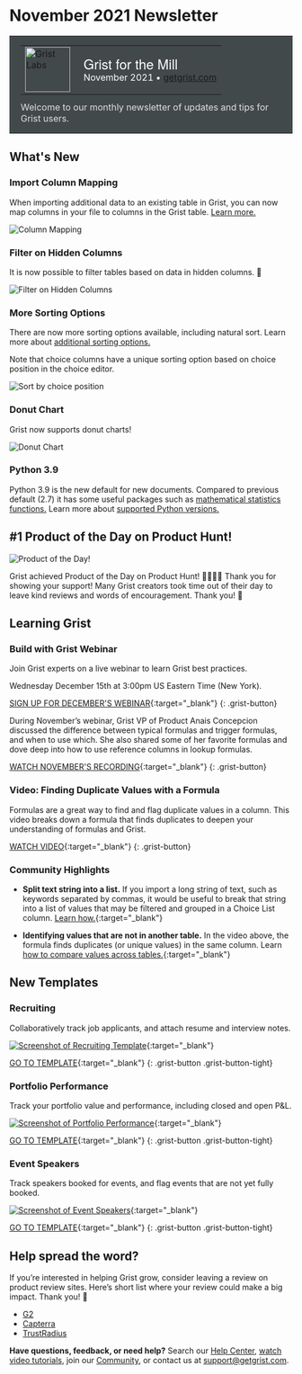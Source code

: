 # November 2021 Newsletter

<style>
  /* restore some poorly overridden defaults */
  .newsletter-header .table {
    background-color: initial;
    border: initial;
  }
  .newsletter-header .table > tbody > tr > td {
    padding: initial;
    border: initial;
    vertical-align: initial;
  }
  .newsletter-header img.header-img {
    padding: initial;
    max-width: initial;
    display: initial;
    padding: initial;
    line-height: initial;
    background-color: initial;
    border: initial;
    border-radius: initial;
    margin: initial;
  }

  /* copy newsletter styles, with a prefix for sufficient specificity */
  .newsletter-header .header {
    border: none;
    padding: 0;
    margin: 0;
  }
  .newsletter-header table > tbody > tr > td.header-image {
    width: 80px;
    padding-right: 16px;
  }
  .newsletter-header table > tbody > tr > td.header-text {
    background-color: #42494B;
    padding: 16px 20px;
  }
  .newsletter-header table.header-top {
    border: none;
    padding: 0;
    margin: 0;
    width: 100%;
  }
  .header-title {
    font-family: Helvetica Neue, Helvetica, Arial, sans-serif;
    font-size: 24px;
    line-height: 28px;
    color: #FFFFFF;
  }
  .header-month {
    color: #FFFFFF;
  }
  .header-welcome {
    margin-top: 12px;
    color: #FFFFFF;
  }
</style>
<div class="newsletter-header">
<table class="header" cellpadding="0" cellspacing="0" border="0"><tr>
  <td class="header-text">
    <table class="header-top"><tr>
      <td class="header-image">
        <a href="https://www.getgrist.com">
          <img class="header-img" src="/images/newsletters/grist-labs.png" width="80" height="80" alt="Grist Labs" border="0">
        </a>
      </td>
      <td class="header-top-text">
        <div class="header-title">Grist for the Mill</div>
        <div class="header-month">November 2021
          &#8226; <a href="https://www.getgrist.com/">getgrist.com</a></div>
      </td>
    </tr></table>
    <div class="header-welcome" style="color: #e0e0e0;">
      Welcome to our monthly newsletter of updates and tips for Grist users.
    </div>
  </td>
</tr></table>
</div>

## What's New

### Import Column Mapping

When importing additional data to an existing table in Grist, you can now map columns in your file to columns in the Grist table. [Learn more.](../imports.md#importing-more-data)

![Column Mapping](../images/newsletters/2021-11/column-mapping.gif)

### Filter on Hidden Columns

It is now possible to filter tables based on data in hidden columns. 👻

![Filter on Hidden Columns](../images/newsletters/2021-11/hidden-column-filtering.gif)

### More Sorting Options

There are now more sorting options available, including natural sort. Learn more about [additional sorting options.](../search-sort-filter.md#advance-sorting-options)

Note that choice columns have a unique sorting option based on choice position in the choice editor.

![Sort by choice position](../images/newsletters/2021-11/sort-choice-position.png)

### Donut Chart

Grist now supports donut charts!

![Donut Chart](../images/newsletters/2021-11/donut-chart.png)

### Python 3.9

Python 3.9 is the new default for new documents. Compared to previous default (2.7) it has some useful packages such as [mathematical statistics functions.](https://docs.python.org/3.9/library/statistics.html) Learn more about [supported Python versions.](../python.md#supported-python-versions)

## #1 Product of the Day on Product Hunt!

![Product of the Day!](../images/newsletters/2021-11/product-of-the-day.png)

Grist achieved Product of the Day on Product Hunt! 🎉🚀🐱‍🚀 Thank you for showing your support! Many Grist creators took time out of their day to leave kind reviews and words of encouragement. Thank you! 🙏

## Learning Grist

### Build with Grist Webinar

Join Grist experts on a live webinar to learn Grist best practices. 

Wednesday December 15th at 3:00pm US Eastern Time (New York).


[SIGN UP FOR DECEMBER'S WEBINAR](https://www.getgrist.com/learn-grist-webinar/){:target="\_blank"}
{: .grist-button}

During November’s webinar, Grist VP of Product Anais Concepcion discussed the difference between typical formulas and trigger formulas, and when to use which. She also shared some of her favorite formulas and dove deep into how to use reference columns in lookup formulas. 

[WATCH NOVEMBER'S RECORDING](https://www.youtube.com/watch?v=0qVDPZd2w9I){:target="\_blank"}
{: .grist-button}

### Video: Finding Duplicate Values with a Formula

Formulas are a great way to find and flag duplicate values in a column. This video breaks down a formula that finds duplicates to deepen your understanding of formulas and Grist.

[WATCH VIDEO](https://www.youtube.com/watch?v=7lNz2Mw7yyw){:target="\_blank"}
{: .grist-button}

### Community Highlights

* **Split text string into a list.** If you import a long string of text, such as keywords separated by commas, it would be useful to break that string into a list of values that may be filtered and grouped in a Choice List column. [Learn how.](https://community.getgrist.com/t/string-split-text-to-columns-delimiter/){:target="\_blank"}

* **Identifying values that are not in another table.** In the video above, the formula finds duplicates (or unique values) in the same column. Learn [how to compare values across tables.](https://community.getgrist.com/t/identifying-values-that-are-not-in-another-table/){:target="\_blank"}

## New Templates

### Recruiting

Collaboratively track job applicants, and attach resume and interview notes.

[![Screenshot of Recruiting Template](../images/newsletters/2021-11/recruiting.png)](https://templates.getgrist.com/d7NBjwRKqrzp/Recruiting){:target="\_blank"}

[GO TO TEMPLATE](https://templates.getgrist.com/d7NBjwRKqrzp/Recruiting){:target="\_blank"}
{: .grist-button .grist-button-tight}

### Portfolio Performance

Track your portfolio value and performance, including closed and open P&L.

[![Screenshot of Portfolio Performance](../images/newsletters/2021-11/portfolio-performance.png)](https://templates.getgrist.com/9B3BFbo3km1w/Portfolio-Performance){:target="\_blank"}

[GO TO TEMPLATE](https://templates.getgrist.com/9B3BFbo3km1w/Portfolio-Performance){:target="\_blank"}
{: .grist-button .grist-button-tight}

### Event Speakers

Track speakers booked for events, and flag events that are not yet fully booked.

[![Screenshot of Event Speakers](../images/newsletters/2021-11/events-speakers.png)](https://templates.getgrist.com/iCJe3aXg7Ha4/Event-Speakers){:target="\_blank"}

[GO TO TEMPLATE](https://templates.getgrist.com/iCJe3aXg7Ha4/Event-Speakers){:target="\_blank"}
{: .grist-button .grist-button-tight}

## Help spread the word?
If you’re interested in helping Grist grow, consider leaving a review on product review sites. Here’s  short list where your review could make a big impact. Thank you! 🙏


* [G2](https://www.g2.com/products/grist/)
* [Capterra](https://www.capterra.com/p/232821/Grist/)
* [TrustRadius](https://www.trustradius.com/products/grist/)

**Have questions, feedback, or need help?** Search our [Help Center](../index.md), [watch video
tutorials](https://www.youtube.com/channel/UCx0ioQrrC-bIrkmZ7ZULr0g/playlists), join our
[Community](https://community.getgrist.com), or contact us at <support@getgrist.com>.
